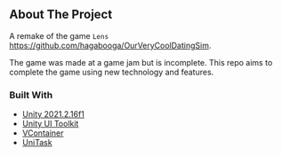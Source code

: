 <!-- ABOUT THE PROJECT -->

## About The Project

A remake of the game `Lens` https://github.com/hagabooga/OurVeryCoolDatingSim.

The game was made at a game jam but is incomplete. This repo aims to complete the game using new technology and features.

### Built With

- [Unity 2021.2.16f1](https://unity.com/)
- [Unity UI Toolkit](https://docs.unity3d.com/Manual/UIElements.html)
- [VContainer](https://vcontainer.hadashikick.jp/)
- [UniTask](https://github.com/Cysharp/UniTask)
